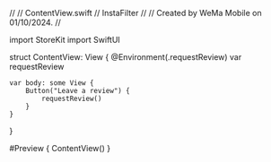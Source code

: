 //
//  ContentView.swift
//  InstaFilter
//
//  Created by WeMa Mobile on 01/10/2024.
//

import StoreKit
import SwiftUI

struct ContentView: View {
    @Environment(\.requestReview) var requestReview
    
    var body: some View {
        Button("Leave a review") {
            requestReview()
        }
    }
}

#Preview {
    ContentView()
}
